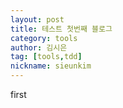 ```yaml
---
layout: post
title: 테스트 첫번째 블로그
category: tools
author: 김시은
tag: [tools,tdd]
nickname: sieunkim
---
```


first